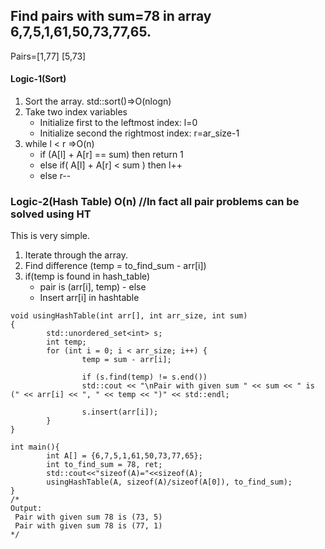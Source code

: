 ## Find pairs with sum=78 in array 6,7,5,1,61,50,73,77,65.
Pairs=[1,77] [5,73]

#### Logic-1(Sort)

  1. Sort the array.          std::sort()=>O(nlogn)
  2. Take two index variables
     - Initialize first to the leftmost index: l=0
     - Initialize second  the rightmost index:  r=ar_size-1
  3. while l < r                                        =>O(n)
     - if (A[l] + A[r] == sum)  then return 1
     - else if( A[l] + A[r] <  sum )  then l++
     - else r--
       
### Logic-2(Hash Table)      O(n)      //In fact all pair problems can be solved using HT

This is very simple. 
  1. Iterate through the array.
  2. Find difference (temp = to_find_sum - arr[i])
  3. if(temp is found in hash_table)
      - pair is (arr[i], temp)
    - else
      - Insert arr[i] in hashtable

```
void usingHashTable(int arr[], int arr_size, int sum)
{
        std::unordered_set<int> s;
        int temp;
        for (int i = 0; i < arr_size; i++) {
                temp = sum - arr[i];

                if (s.find(temp) != s.end())
                std::cout << "\nPair with given sum " << sum << " is (" << arr[i] << ", " << temp << ")" << std::endl;

                s.insert(arr[i]);
        }
}

int main(){
        int A[] = {6,7,5,1,61,50,73,77,65};
        int to_find_sum = 78, ret;
        std::cout<<"sizeof(A)="<<sizeof(A);
        usingHashTable(A, sizeof(A)/sizeof(A[0]), to_find_sum);
}
/*
Output:
 Pair with given sum 78 is (73, 5)
 Pair with given sum 78 is (77, 1)
*/
```
